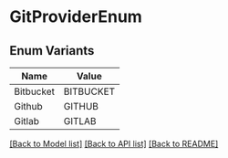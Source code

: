 # GitProviderEnum

## Enum Variants

| Name | Value |
|---- | -----|
| Bitbucket | BITBUCKET |
| Github | GITHUB |
| Gitlab | GITLAB |


[[Back to Model list]](../README.md#documentation-for-models) [[Back to API list]](../README.md#documentation-for-api-endpoints) [[Back to README]](../README.md)


